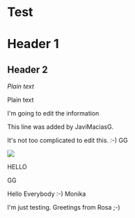 # Test

# Header 1
## Header 2

*Plain text*

Plain text

I'm going to edit the information

This line was added by JaviMaciasG.

  It's not too complicated to edit this. :-) GG
 
 
 <img src="https://s3.flog.pl/media/foto/421627_dlon-z-dodatkiem_1.jpg"/>
 
HELLO 
 
 GG

Hello Everybody :-) Monika

I'm just testing. Greetings from Rosa ;-)
